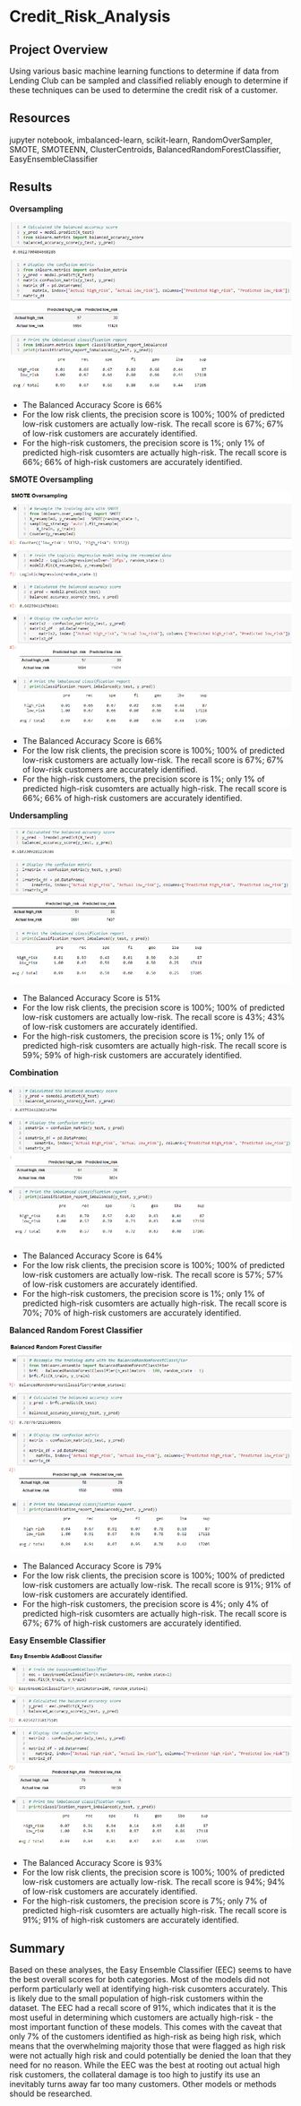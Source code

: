 # Credit_Risk_Analysis

## Project Overview
Using various basic machine learning functions to determine if data from Lending Club can be sampled and classified reliably enough to determine if these techniques can be used to determine the credit risk of a customer. 

## Resources
jupyter notebook, imbalanced-learn, scikit-learn, RandomOverSampler, SMOTE, SMOTEENN, ClusterCentroids, BalancedRandomForestClassifier, EasyEnsembleClassifier

## Results

**Oversampling**

![Random Oversampling](https://github.com/rscalise88/Credit_Risk_Analysis/blob/main/images/os.PNG)
  - The Balanced Accuracy Score is 66%
  - For the low risk clients, the precision score is 100%; 100% of predicted low-risk customers are actually low-risk.  The recall score is 67%; 67% of low-risk customers are accurately identified.
  - For the high-risk customers, the precision score is 1%; only 1% of predicted high-risk cusomters are actually high-risk.  The recall score is 66%; 66% of high-risk customers are accurately identified.
  
**SMOTE Oversampling**

![SMOTE Oversampling](https://github.com/rscalise88/Credit_Risk_Analysis/blob/main/images/smoteos.PNG)
  - The Balanced Accuracy Score is 66%
  - For the low risk clients, the precision score is 100%; 100% of predicted low-risk customers are actually low-risk.  The recall score is 67%; 67% of low-risk customers are accurately identified.
  - For the high-risk customers, the precision score is 1%; only 1% of predicted high-risk cusomters are actually high-risk.  The recall score is 66%; 66% of high-risk customers are accurately identified.

**Undersampling**

![Undersampling](https://github.com/rscalise88/Credit_Risk_Analysis/blob/main/images/us.PNG)
  - The Balanced Accuracy Score is 51%
  - For the low risk clients, the precision score is 100%; 100% of predicted low-risk customers are actually low-risk.  The recall score is 43%; 43% of low-risk customers are accurately identified.
  - For the high-risk customers, the precision score is 1%; only 1% of predicted high-risk cusomters are actually high-risk.  The recall score is 59%; 59% of high-risk customers are accurately identified.

**Combination**

![Combination](https://github.com/rscalise88/Credit_Risk_Analysis/blob/main/images/combo.PNG)
  - The Balanced Accuracy Score is 64%
  - For the low risk clients, the precision score is 100%; 100% of predicted low-risk customers are actually low-risk.  The recall score is 57%; 57% of low-risk customers are accurately identified.
  - For the high-risk customers, the precision score is 1%; only 1% of predicted high-risk cusomters are actually high-risk.  The recall score is 70%; 70% of high-risk customers are accurately identified.


**Balanced Random Forest Classifier**

![Balanced Random Forest Classifier](https://github.com/rscalise88/Credit_Risk_Analysis/blob/main/images/brfc.PNG)
  - The Balanced Accuracy Score is 79%
  - For the low risk clients, the precision score is 100%; 100% of predicted low-risk customers are actually low-risk.  The recall score is 91%; 91% of low-risk customers are accurately identified.
  - For the high-risk customers, the precision score is 4%; only 4% of predicted high-risk cusomters are actually high-risk.  The recall score is 67%; 67% of high-risk customers are accurately identified.

**Easy Ensemble Classifier**

![Easy Ensemble Classifier](https://github.com/rscalise88/Credit_Risk_Analysis/blob/main/images/eeabc.PNG)
  - The Balanced Accuracy Score is 93%
  - For the low risk clients, the precision score is 100%; 100% of predicted low-risk customers are actually low-risk.  The recall score is 94%; 94% of low-risk customers are accurately identified.
  - For the high-risk customers, the precision score is 7%; only 7% of predicted high-risk cusomters are actually high-risk.  The recall score is 91%; 91% of high-risk customers are accurately identified.
 

## Summary
Based on these analyses, the Easy Ensemble Classifier (EEC) seems to have the best overall scores for both categories. Most of the models did not perform particularly well at identifying high-risk cusomters accurately.   This is likely due to the small population of high-risk customers within the dataset.  The EEC had a recall score of 91%, which indicates that it is the most useful in determining which customers are actually high-risk - the most important function of these models.  This comes with the caveat that only 7% of the customers identified as high-risk as being high risk, which means that the overwhelming majority those that were flagged as high risk were not actually high risk and could potentially be denied the loan that they need for no reason.  While the EEC was the best at rooting out actual high risk customers, the collateral damage is too high to justify its use an inevitably turns away far too many customers.  Other models or methods should be researched.
